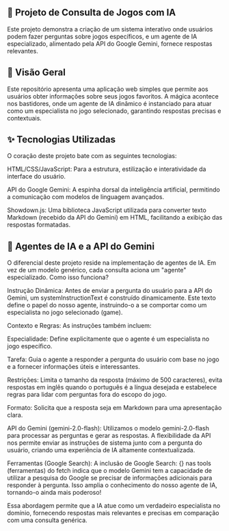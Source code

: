 ## 🤖 Projeto de Consulta de Jogos com IA
Este projeto demonstra a criação de um sistema interativo onde usuários podem fazer perguntas sobre jogos específicos, e um agente de IA especializado, alimentado pela API do Google Gemini, fornece respostas relevantes.

## 🌟 Visão Geral
Este repositório apresenta uma aplicação web simples que permite aos usuários obter informações sobre seus jogos favoritos. A mágica acontece nos bastidores, onde um agente de IA dinâmico é instanciado para atuar como um especialista no jogo selecionado, garantindo respostas precisas e contextuais.

## ✨ Tecnologias Utilizadas
O coração deste projeto bate com as seguintes tecnologias:

HTML/CSS/JavaScript: Para a estrutura, estilização e interatividade da interface do usuário.

API do Google Gemini: A espinha dorsal da inteligência artificial, permitindo a comunicação com modelos de linguagem avançados.

Showdown.js: Uma biblioteca JavaScript utilizada para converter texto Markdown (recebido da API do Gemini) em HTML, facilitando a exibição das respostas formatadas.

## 🧠 Agentes de IA e a API do Gemini
O diferencial deste projeto reside na implementação de agentes de IA. Em vez de um modelo genérico, cada consulta aciona um "agente" especializado. Como isso funciona?

Instrução Dinâmica: Antes de enviar a pergunta do usuário para a API do Gemini, um systemInstructionText é construído dinamicamente. Este texto define o papel do nosso agente, instruindo-o a se comportar como um especialista no jogo selecionado (game).

Contexto e Regras: As instruções também incluem:

Especialidade: Define explicitamente que o agente é um especialista no jogo específico.

Tarefa: Guia o agente a responder a pergunta do usuário com base no jogo e a fornecer informações úteis e interessantes.

Restrições: Limita o tamanho da resposta (máximo de 500 caracteres), evita respostas em inglês quando o português é a língua desejada e estabelece regras para lidar com perguntas fora do escopo do jogo.

Formato: Solicita que a resposta seja em Markdown para uma apresentação clara.

API do Gemini (gemini-2.0-flash): Utilizamos o modelo gemini-2.0-flash para processar as perguntas e gerar as respostas. A flexibilidade da API nos permite enviar as instruções de sistema junto com a pergunta do usuário, criando uma experiência de IA altamente contextualizada.

Ferramentas (Google Search): A inclusão de Google Search: {} nas tools (ferramentas) do fetch indica que o modelo Gemini tem a capacidade de utilizar a pesquisa do Google se precisar de informações adicionais para responder à pergunta. Isso amplia o conhecimento do nosso agente de IA, tornando-o ainda mais poderoso!

Essa abordagem permite que a IA atue como um verdadeiro especialista no domínio, fornecendo respostas mais relevantes e precisas em comparação com uma consulta genérica.
